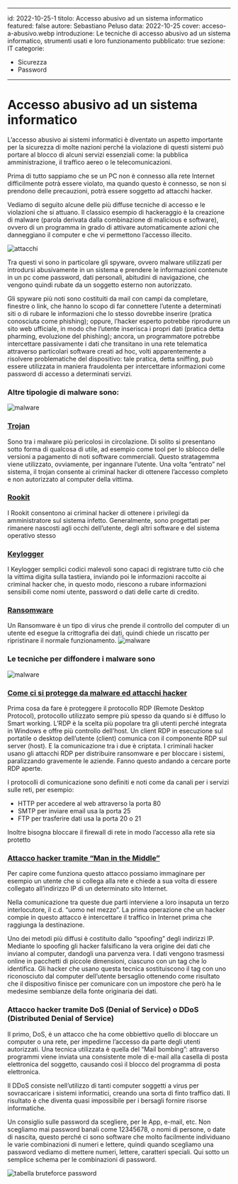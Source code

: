 
---
id: 2022-10-25-1
titolo: Accesso abusivo ad un sistema informatico
featured: false
autore: Sebastiano Peluso
data: 2022-10-25
cover: acceso-a-abusivo.webp
introduzione: Le tecniche di accesso abusivo ad un sistema informatico, strumenti usati e loro funzionamento 
pubblicato: true
sezione: IT
categorie:
  - Sicurezza
  - Password
---

# Accesso abusivo ad un sistema informatico

L’accesso abusivo ai sistemi informatici è diventato un aspetto importante per la sicurezza di molte nazioni perché la violazione di questi sistemi può portare al blocco di alcuni servizi essenziali come: la pubblica amministrazione, il traffico aereo o le telecomunicazioni.

Prima di tutto sappiamo che se un PC non è connesso alla rete Internet difficilmente potrà essere violato, ma quando questo è connesso, se non si prendono delle precauzioni, potrà essere soggetto ad attacchi hacker.

Vediamo di seguito alcune delle più diffuse tecniche di accesso e le violazioni che si attuano.
Il classico esempio di hackeraggio è la creazione di malware (parola derivata dalla combinazione di malicious e software), ovvero di un programma in grado di attivare automaticamente azioni che danneggiano il computer e che vi permettono l’accesso illecito.

![attacchi](/img/posts/accesso-abusivo-ad-un-sistema-informatico/attacchi-informatici-fine.webp)

Tra questi vi sono in particolare gli spyware, ovvero malware utilizzati per introdursi abusivamente in un sistema e prendere le informazioni contenute in un pc come password, dati personali, abitudini di navigazione, che vengono quindi rubate da un soggetto esterno non autorizzato.

Gli spyware più noti sono costituiti da mail con campi da completare, finestre o link, che hanno lo scopo di far connettere l’utente a determinati siti o di rubare le informazioni che lo stesso dovrebbe inserire (pratica conosciuta come phishing); oppure, l’hacker esperto potrebbe riprodurre un sito web ufficiale, in modo che l’utente inserisca i propri dati (pratica detta pharming, evoluzione del phishing); ancora, un programmatore potrebbe intercettare passivamente i dati che transitano in una rete telematica attraverso particolari software creati ad hoc, volti apparentemente a risolvere problematiche del dispositivo: tale pratica, detta sniffing, può essere utilizzata in maniera fraudolenta per intercettare informazioni come password di accesso a determinati servizi.


### <p>Altre tipologie di malware sono:</p>
![malware](/img/posts/accesso-abusivo-ad-un-sistema-informatico/tipologie_malware.webp)
### <u>Trojan</u>
Sono tra i malware più pericolosi in circolazione. Di solito si presentano sotto forma di qualcosa di utile, ad esempio come tool per lo sblocco delle versioni a pagamento di noti software commerciali. Questo stratagemma viene utilizzato, ovviamente, per ingannare l’utente. Una volta “entrato” nel sistema, il trojan consente ai criminal hacker di ottenere l’accesso completo e non autorizzato al computer della vittima.
### <u><p>Rookit</p></u>
I Rookit consentono ai criminal hacker di ottenere i privilegi da amministratore sul sistema infetto. Generalmente, sono progettati per rimanere nascosti agli occhi dell’utente, degli altri software e del sistema operativo stesso
### <u><p>Keylogger</p></u>
I Keylogger semplici codici malevoli sono capaci di registrare tutto ciò che la vittima digita sulla tastiera, inviando poi le informazioni raccolte ai criminal hacker che, in questo modo, riescono a rubare informazioni sensibili come nomi utente, password o dati delle carte di credito.
### <u><p>Ransomware</p></u>
Un Ransomware  è un tipo di virus che prende il controllo del computer di un utente ed esegue la crittografia dei dati, quindi chiede un riscatto per ripristinare il normale funzionamento.
![malware](/img/posts/accesso-abusivo-ad-un-sistema-informatico/4_insieme.webp)

### <p>Le tecniche per diffondere i malware sono</p>
![malware](/img/posts/accesso-abusivo-ad-un-sistema-informatico/tecniche_malware.webp)
### <u><p>Come ci si protegge da malware ed attacchi hacker</p></u>
Prima cosa da fare è proteggere il protocollo RDP (Remote Desktop Protocol), protocollo utilizzato sempre più spesso da quando si è diffuso lo Smart working.
L’RDP è la scelta più popolare tra gli utenti perché integrata in Windows e offre più controllo dell’host. Un client RDP in esecuzione sul portatile o desktop dell’utente (client) comunica con il componente RDP sul server (host). E la comunicazione tra i due è criptata. 
I criminali hacker usano gli attacchi RDP per distribuire ransomware e per bloccare i sistemi, paralizzando gravemente le aziende.
Fanno questo andando a cercare porte RDP aperte.

I protocolli di comunicazione sono definiti e noti come da canali per i servizi sulle reti, per esempio:

<ul>
  <li>
    HTTP per accedere al web attraverso la porta 80
  </li>
  <li>
    SMTP per inviare email usa la porta 25
  </li>
  <li>
    FTP per trasferire dati usa la porta 20 o 21
  </li>
</ul>

Inoltre bisogna bloccare il firewall di rete in modo l’accesso alla rete sia protetto
### <u><p>Attacco hacker tramite “Man in the Middle”</p></u>
Per capire come funziona questo attacco possiamo immaginare per esempio un utente che si collega alla rete e chiede a sua volta di essere collegato all’indirizzo IP di un determinato sito Internet.

Nella comunicazione tra queste due parti interviene a loro insaputa un terzo interlocutore, il c.d. “uomo nel mezzo”.
La prima operazione che un hacker compie in questo attacco è intercettare il traffico in Internet prima che raggiunga la destinazione.

Uno dei metodi più diffusi è costituito dallo “spoofing” degli indirizzi IP.
Mediante lo spoofing gli hacker falsificano la vera origine dei dati che inviano al computer, dandogli una parvenza vera.
I dati vengono trasmessi online in pacchetti di piccole dimensioni, ciascuno con un tag che lo identifica.
Gli hacker che usano questa tecnica sostituiscono il tag con uno riconosciuto dal computer dell’utente bersaglio ottenendo come risultato che il dispositivo finisce per comunicare con un impostore che però ha le medesime sembianze della fonte originaria dei dati.

### Attacco hacker tramite DoS (Denial of Service) o DDoS (Distributed Denial of Service)

Il primo, DoS, è un attacco che ha come obbiettivo quello di bloccare un computer o una rete, per impedirne l’accesso da parte degli utenti autorizzati.
Una tecnica utilizzata è quella del “Mail bombing”: attraverso programmi viene inviata una consistente mole di e-mail alla casella di posta elettronica del soggetto, causando così il blocco del programma di posta elettronica.

Il DDoS consiste nell’utilizzo di tanti computer soggetti a virus per sovraccaricare i sistemi informatici, creando una sorta di finto traffico dati. Il risultato è che diventa quasi impossibile per i bersagli fornire risorse informatiche.


Un consiglio sulle password da scegliere, per le App, e-mail, etc.
Non scegliamo mai password banali come 12345678, o nomi di persone, o date di nascita, questo perché ci sono software che molto facilmente individuano le varie combinazioni di numeri e lettere, quindi quando scegliamo una password vediamo di mettere numeri, lettere, caratteri speciali. 
Qui sotto un semplice schema per le combinazioni di password.

![tabella bruteforce password](/img/posts/accesso-abusivo-ad-un-sistema-informatico/tabella_pass.webp)















